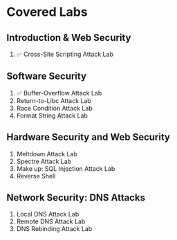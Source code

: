 # Covered Labs

## Introduction & Web Security
1. :white_check_mark: Cross-Site Scripting Attack Lab

## Software Security
1. :white_check_mark: Buffer-Overflow Attack Lab
2. Return-to-Libc Attack Lab
3. Race Condition Attack Lab
4. Format String Attack Lab

## Hardware Security and Web Security

1.  Meltdown Attack Lab
2. Spectre Attack Lab
3. Make up: SQL Injection Attack Lab
4. Reverse Shell

## Network Security: DNS Attacks

1. Local DNS Attack Lab
2. Remote DNS Attack Lab
3. DNS Rebinding Attack Lab